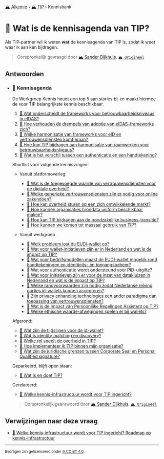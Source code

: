 [🏔️ Alkemio](https://welcome.alkem.io/) › [🏔️ TIP](https://alkem.io/tip/dashboard) › Kennisbank
# 📄 Wat is de kennisagenda van TIP?
Als TIP-partner wil ik weten __wat__ de kennisagenda van TIP is, zodat ik weet waar ik aan kan bijdragen.
> Oorspronkelijk gevraagd door [🏔️ Sander Dijkhuis](https://alkem.io/user/sander-dijkhuis-3912). [`🏔️ Origineel`](https://alkem.io/tip/collaboration/watisdekennisagen-9941)

## Antwoorden
- ### <a id="kennisagenda-5711"></a> 📌 Kennisagenda
  De Werkgroep Kennis houdt een top 5 aan stories bij en maakt hiermee de voor TIP belangrijkste kennis beschikbaar.
  
  1.  [📄 Wat onderscheidt de frameworks voor betrouwbaarheidsniveaus in eIDAS?](watishetverschil-2324.md)
  2.  [📄 Hoe verhouden de drempels van adoptie van eIDAS-frameworks zich?](hoeverhoudendedre-5452.md)
  3.  [📄 Welke harmonisatie van frameworks voor eID en vertrouwensdiensten komt eraan?](welkeharmonisatiev-4038.md)
  4.  [📄 Hoe kan TIP bijdragen aan harmonisatie van raamwerken voor betrouwbaarheidsniveaus?](welkepositiekanti-1496.md)
  5.  [📄 Wat is het verschil tussen een authenticatie en een handtekening?](watishetverschil-2823.md)
  
  Shortlist voor volgende kennisvragen:
  
  *   Vanuit platformoverleg
  
      *   [📄 Wat is de toegevoegde waarde van vertrouwensdiensten voor de digitale overheid?](watisdetoegevoegd-5977.md)
      *   [📄 Welke generieke vertrouwensdiensten zijn er nodig voor online zakendoen?](welkegeneriekevert-1149.md)
      *   [📄 Hoe kan overheid sturen op een zich ontwikkelende markt?](hoekanoverheidstu-662.md)
      *   [📄 Hoe kunnen organisaties brondata uniform beschikbaar maken?](hoekunnenorganisat-6381.md)
      *   [📄 Hoe kan TIP bijdragen aan de noodzakelijke business-transitie?](hoekantipbijdrage-2801.md)
      *   [📄 Hoe kunnen we komen tot massaal gebruik van TIP?](hoekunnenwekomen-4535.md)
  
  *   Vanuit werkgroep
  
      *   [📄 Welk probleem lost de EUDI-wallet op?](welkprobleemlostd-9718.md)
      *   [📄 Wat voor wallet-initiatieven zijn er in Nederland en wat is de impact op TIP?](watvoorwallet-init-2068.md)
      *   [📄 Wat voor bedrijfsmodellen maakt de EUDI-wallet mogelijk rond handtekeningen en identiteits- en toegangsbeheer?](watvoorbedrijfsmod-6803.md)
      *   [📄 Wat voor authenticatie wordt ondersteund voor PID-uitgifte?](watvoorauthenticat-3838.md)
      *   [📄 Wat voor initiatieven zijn er voor de inzet van datakluizen in Nederland en wat is de impact op TIP?](watvoorinitiatieve-1713.md)
      *   [📄 Welke randvoorwaarden zijn nodig zodat Nederlanse relying parties  id-wallets kunnen accepteren?](welkerandvoorwaarde-6229.md)
      *   [📄 Zijn privacy enhancing technologies een ander paradigma dan toepassing van vertrouwensdiensten?](zijnprivacyenhanci-17.md)
      *   [📄 Wat is de impact van Persoonlijke Regelingen Assistent op TIP?](watisdeimpactvan-169.md)
      *   [📄 Welke ethische waarde-afwegingen spelen er bij wallets?](welkeethischewaard-9272.md)
  
  Afgerond:
  
  *   [📄 Wat zijn de tijdslijnen voor de id-wallet?](watzijndetijdslij-733.md)
  *   [📄 Wat is identity matching en discovery?](watisidentitymatc-4236.md)
  *   [📄 Welke rol speelt de overheid in TIP?](welkerolspeeltde-1008.md)
  *   [📄 Hoe implementeer ik TIP binnen mijn organisatie?](hoeimplementeerik-4286.md)
  *   [📄 Wat zijn de juridische grenzen tussen Corporate Seal en Personal Qualified signature?](juridischegrenzent-2374.md)
  
  Geparkeerd, blijft open staan:
  
  *   [📄 Wat is en doet TIP?](watisendoettip-4791.md)
  
  Gerelateerd:
  
  *   [📄 Welke kennis-infrastructuur wordt voor TIP ingericht?](welkekennis-infrast-7437.md)

  > Oorspronkelijk geantwoord door [🏔️ Sander Dijkhuis](https://alkem.io/tip/collaboration/watisdekennisagen-9941/posts/kennisagenda-5711). [`🏔️ Origineel`](https://alkem.io/tip/collaboration/watisdekennisagen-9941/posts/kennisagenda-5711)

## Verwijzingen naar deze vraag
- [📌 Welke kennis-infrastructuur wordt voor TIP ingericht? Roadmap op kennis-infrastructuur](welkekennis-infrast-7437.md#roadmapopkennis-in-7750)
* * *
<small>Bijdragen zijn gelicenseerd onder [🌐 CC BY 4.0](https://creativecommons.org/licenses/by/4.0/deed.nl).</small>

